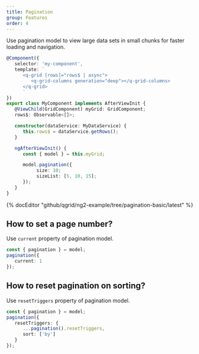 ```yaml
---
title: Pagination
group: Features
order: 4
---
```


Use pagination model to view large data sets in small chunks for faster loading and navigation.

```typescript
@Component({
   selector: 'my-component',
   template: `
      <q-grid [rows]="rows$ | async">
         <q-grid-columns generation="deep"></q-grid-columns>
      </q-grid>
      `
})
export class MyComponent implements AfterViewInit {
   @ViewChild(GridComponent) myGrid: GridComponent;   
   rows$: Observable<[]>;

   constructor(dataService: MyDataService) {
      this.rows$ = dataService.getRows();
   }

   ngAfterViewInit() {
      const { model } = this.myGrid;

      model.pagination({
		   size: 10;
		   sizeList: [5, 10, 15];
      });
   }
}
```

{% docEditor "github/qgrid/ng2-example/tree/pagination-basic/latest" %}

## How to set a page number?

Use `current` property of pagination model.

```typescript
const { pagination } = model;
pagination({
   current: 1
});
```

## How to reset pagination on sorting?

Use `resetTriggers` property of pagination model.

```typescript
const { pagination } = model;
pagination({
   resetTriggers: {
      ...pagination().resetTriggers,
      sort: ['by']   
   }
});
```